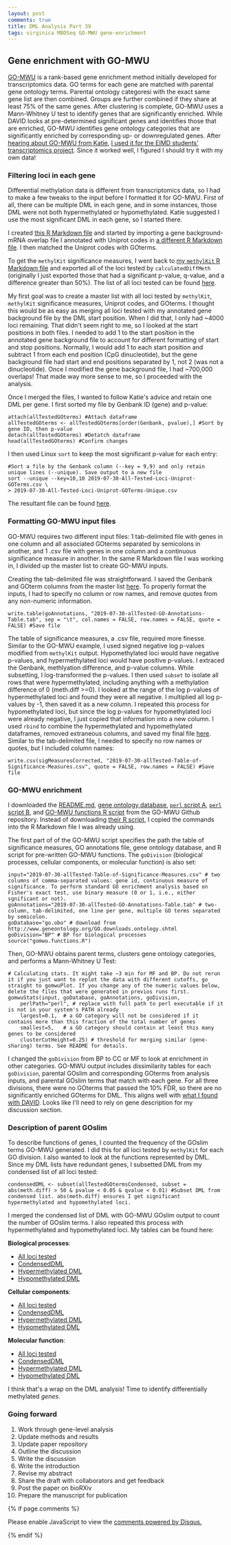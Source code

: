 ```yaml
---
layout: post
comments: true
title: DML Analysis Part 39
tags: virginica MBDSeq GO-MWU gene-enrichment
---
```


## Gene enrichment with GO-MWU

[GO-MWU](https://github.com/z0on/GO_MWU) is a rank-based gene enrichment method initially developed for transcriptomics data. GO terms for each gene are matched with parental gene ontology terms. Parental ontology categoresi with the exact same gene list are then combined. Groups are further combined if they share at least 75% of the same genes. After clustering is complete, GO-MWU uses a Mann-Whitney U test to identify genes that are significantly enriched. While DAVID looks at pre-determined significant genes and identifies those that are enriched, GO-MWU identifies gene ontology categories that are significantly enriched by corresponding up- or downregulated genes. After [hearing about GO-MWU from Katie](https://yaaminiv.github.io/DML-Analysis-Part38/), [I used it for the EIMD students' transcriptomics project](https://yaaminiv.github.io/Ecology-of-Infectious-Marine-Diseases-TA-Recap/). Since it worked well, I figured I should try it with my own data!

### Filtering loci in each gene

Differential methylation data is different from transcriptomics data, so I had to make a few tweaks to the input before I formatted it for GO-MWU. First of all, there can be multiple DML in each gene, and in some instances, those DML were not both hypermethylated or hypomethylated. Katie suggested I use the most significant DML in each gene, so I started there.

I created [this R Markdown file](https://github.com/fish546-2018/yaamini-virginica/blob/master/analyses/2018-12-02-Gene-Enrichment-Analysis/2019-07-30-Gene-Enrichment-with-GO-MWU.Rmd) and started by importing a gene background-mRNA overlap file I annotated with Uniprot codes in [a different R Markdown file](https://github.com/fish546-2018/yaamini-virginica/blob/master/analyses/2018-12-02-Gene-Enrichment-Analysis/2019-02-22-Gene-Enrichment-Analysis.Rmd). I then matched the Uniprot codes with GOterms. 

To get the `methylKit` significance measures, I went back to [my `methylKit` R Markdown file](https://github.com/fish546-2018/yaamini-virginica/blob/master/analyses/2018-10-25-MethylKit/2018-10-25-MethylKit.Rmd) and exported all of the loci tested by `calculatedDiffMeth` (originally I just exported those that had a significant p-value, q-value, and a difference greater than 50%). The list of all loci tested can be found [here](https://github.com/fish546-2018/yaamini-virginica/blob/master/analyses/2018-10-25-MethylKit/2018-10-25-Loci-Analysis/2019-06-30-All-Loci-Methylation-Statistic-Filtered-Destrand-50-Cov5.csv). 

My first goal was to create a master list with all loci tested by `methylKit`, `methylKit` significance measures, Uniprot codes, and GOterms. I thought this would be as easy as merging all loci tested with my annotated gene background file by the DML start position. When I did that, I only had ~4000 loci remaining. That didn't seem right to me, so I looked at the start positions in both files. I needed to add 1 to the start position in the annotated gene background file to account for different formatting of start and stop positions. Normally, I would add 1 to each start position and subtract 1 from each end position (CpG dinucleotide), but the gene background file had start and end positions separated by 1, not 2 (was not a dinucleotide). Once I modified the gene background file, I had ~700,000 overlaps! That made way more sense to me, so I proceeded with the analysis.

Once I merged the files, I wanted to follow Katie's advice and retain one DML per gene. I first sorted my file by Genbank ID (gene) and p-value:

```{r}
attach(allTestedGOterms) #Attach dataframe
allTestedGOterms <- allTestedGOterms[order(Genbank, pvalue),] #Sort by gene ID, then p-value
detach(allTestedGOterms) #Detatch dataframe
head(allTestedGOterms) #Confirm changes
```

I then used Linux `sort` to keep the most significant p-value for each entry:

```{bash}
#Sort a file by the Genbank column (--key = 9,9) and only retain unique lines (--unique). Save output to a new file
sort --unique --key=10,10 2019-07-30-All-Tested-Loci-Uniprot-GOTerms.csv \
> 2019-07-30-All-Tested-Loci-Uniprot-GOTerms-Unique.csv
```

The resultant file can be found [here](https://github.com/fish546-2018/yaamini-virginica/blob/master/analyses/2018-12-02-Gene-Enrichment-Analysis/2019-07-30-All-Tested-Loci-Uniprot-GOTerms-Unique.csv).

### Formatting GO-MWU input files

GO-MWU requires two different input files: 1 tab-delimited file with genes in one column and all associated GOterms separated by semicolons in another, and 1 .csv file with genes in one column and a continuous significance measure in another. In the same R Markdown file I was working in, I divided up the master list to create GO-MWU inputs.

Creating the tab-delimited file was straightforward. I saved the Genbank and GOterm columns from the master list [here](https://github.com/fish546-2018/yaamini-virginica/blob/master/analyses/2018-12-02-Gene-Enrichment-Analysis/2019-07-30-allTested-GO-Annotations-Table.tab). To properly format the inputs, I had to specify no column or row names, and remove quotes from any non-numeric information.

```{r}
write.table(goAnnotations, "2019-07-30-allTested-GO-Annotations-Table.tab", sep = "\t", col.names = FALSE, row.names = FALSE, quote = FALSE) #Save file
```

The table of significance measures, a .csv file, required more finesse. Similar to the GO-MWU example, I used signed negative log p-values modified from `methylKit` output. Hypomethylated loci would have negative p-values, and hypermethylated loci would have positive p-values. I extraced the Genbank, methlyation difference, and p-value columns. While subsetting, I log-transformed the p-values. I then used `subset` to isolate all rows that were hypermethylated, including anything with a methylation difference of 0 (meth.diff >=0). I looked at the range of the log p-values of hypermethylated loci and found they were all negative. I multiplied all log p-values by -1, then saved it as a new column. I repeated this process for hypomethylated loci, but since the log p-values for hypomethylated loci were already negative, I just copied that information into a new column. I used `rbind` to combine the hypermethylated and hypomethylated dataframes, removed extraneous columns, and saved my final file [here](). Similar to the tab-delimited file, I needed to specify no row names or quotes, but I included column names:

```{r}
write.csv(sigMeasuresCorrected, "2019-07-30-allTested-Table-of-Significance-Measures.csv", quote = FALSE, row.names = FALSE) #Save file
```

### GO-MWU enrichment

I downloaded the [README.md](https://github.com/fish546-2018/yaamini-virginica/blob/master/analyses/2018-12-02-Gene-Enrichment-Analysis/README.md), [gene ontology database](https://github.com/fish546-2018/yaamini-virginica/blob/master/analyses/2018-12-02-Gene-Enrichment-Analysis/go.obo), [`perl` script A](https://github.com/fish546-2018/yaamini-virginica/blob/master/analyses/2018-12-02-Gene-Enrichment-Analysis/gomwu_a.pl), [`perl` script B](https://github.com/fish546-2018/yaamini-virginica/blob/master/analyses/2018-12-02-Gene-Enrichment-Analysis/gomwu_b.pl), and [GO-MWU functions R script](https://github.com/fish546-2018/yaamini-virginica/blob/master/analyses/2018-12-02-Gene-Enrichment-Analysis/gomwu.functions.R) from the GO-MWU Github repository. Instead of downloading [their R script](https://github.com/z0on/GO_MWU/blob/master/GO_MWU.R), I copied the commands into the R Markdown file I was already using.

The first part of of the GO-MWU script specifies the path the table of significance measures, GO annotations file, gene ontology database, and R script for pre-written GO-MWU functions. The `goDivision` (biological processes, cellular components, or molecular function) is also set:

```{r}
input="2019-07-30-allTested-Table-of-Significance-Measures.csv" # two columns of comma-separated values: gene id, continuous measure of significance. To perform standard GO enrichment analysis based on Fisher's exact test, use binary measure (0 or 1, i.e., either sgnificant or not).
goAnnotations="2019-07-30-allTested-GO-Annotations-Table.tab" # two-column, tab-delimited, one line per gene, multiple GO terms separated by semicolon.
goDatabase="go.obo" # download from http://www.geneontology.org/GO.downloads.ontology.shtml
goDivision="BP" # BP for biological processes
source("gomwu.functions.R")
```

Then, GO-MWU obtains parent terms, clusters gene ontology categories, and performs a Mann-Whitney U Test:

```{r}
# Calculating stats. It might take ~3 min for MF and BP. Do not rerun it if you just want to replot the data with different cutoffs, go straight to gomwuPlot. If you change any of the numeric values below, delete the files that were generated in previos runs first.
gomwuStats(input, goDatabase, goAnnotations, goDivision,
	perlPath="perl", # replace with full path to perl executable if it is not in your system's PATH already
	largest=0.1,  # a GO category will not be considered if it contains more than this fraction of the total number of genes
	smallest=5,   # a GO category should contain at least this many genes to be considered
	clusterCutHeight=0.25) # threshold for merging similar (gene-sharing) terms. See README for details.
```

I changed the `goDivision` from BP to CC or MF to look at enrichment in other categories. GO-MWU output includes dissimilarity tables for each `goDivision`, parental GOslim and corresponding GOterms from analysis inputs, and parental GOslim terms that match with each gene. For all three divisions, there were no GOterms that passed the 10% FDR, so there are no significantly enriched GOterms for DML. This aligns well with [what I found with DAVID](https://yaaminiv.github.io/DML-Analysis-Part38/). Looks like I'll need to rely on gene description for my discussion section.

### Description of parent GOslim

To describe functions of genes, I counted the frequency of the GOslim terms GO-MWU generated. I did this for all loci tested by `methylKit` for each GO division. I also wanted to look at the functions represented by DML. Since my DML lists have redundant genes, I subsetted DML from my condensed list of all loci tested:

```{r}
condensedDML <- subset(allTestedGOtermsCondensed, subset = abs(meth.diff) > 50 & pvalue < 0.05 & qvalue < 0.01) #Subset DML from condensed list. abs(meth.diff) ensures I get significant hypermethylated and hypomethylated loci.
```

I merged the condensed list of DML with GO-MWU GOslim output to count the number of GOslim terms. I also repeated this process with hypermethylated and hypomethylated loci. My tables can be found here:

**Biological processes**:

- [All loci tested](https://github.com/fish546-2018/yaamini-virginica/blob/master/analyses/2018-12-02-Gene-Enrichment-Analysis/2019-07-30-allTested-Parent-GOSlim-Frequency-BP.csv)
- [CondensedDML](https://github.com/fish546-2018/yaamini-virginica/blob/master/analyses/2018-12-02-Gene-Enrichment-Analysis/2019-07-30-condensedDML-Parent-GOSlim-Frequency-BP.csv)
- [Hypermethylated DML](https://github.com/fish546-2018/yaamini-virginica/blob/master/analyses/2018-12-02-Gene-Enrichment-Analysis/2019-07-30-condensedDMLHyper-Parent-GOSlim-Frequency-BP.csv)
- [Hypomethylated DML](https://github.com/fish546-2018/yaamini-virginica/blob/master/analyses/2018-12-02-Gene-Enrichment-Analysis/2019-07-30-condensedDMLHypo-Parent-GOSlim-Frequency-BP.csv)

**Cellular components**:

- [All loci tested](https://github.com/fish546-2018/yaamini-virginica/blob/master/analyses/2018-12-02-Gene-Enrichment-Analysis/2019-07-30-allTested-Parent-GOSlim-Frequency-CC.csv)
- [CondensedDML](https://github.com/fish546-2018/yaamini-virginica/blob/master/analyses/2018-12-02-Gene-Enrichment-Analysis/2019-07-30-condensedDML-Parent-GOSlim-Frequency-CC.csv)
- [Hypermethylated DML](https://github.com/fish546-2018/yaamini-virginica/blob/master/analyses/2018-12-02-Gene-Enrichment-Analysis/2019-07-30-condensedDMLHyper-Parent-GOSlim-Frequency-CC.csv)
- [Hypomethylated DML](https://github.com/fish546-2018/yaamini-virginica/blob/master/analyses/2018-12-02-Gene-Enrichment-Analysis/2019-07-30-condensedDMLHypo-Parent-GOSlim-Frequency-CC.csv)

**Molecular function**:

- [All loci tested](https://github.com/fish546-2018/yaamini-virginica/blob/master/analyses/2018-12-02-Gene-Enrichment-Analysis/2019-07-30-allTested-Parent-GOSlim-Frequency-MF.csv)
- [CondensedDML](https://github.com/fish546-2018/yaamini-virginica/blob/master/analyses/2018-12-02-Gene-Enrichment-Analysis/2019-07-30-condensedDML-Parent-GOSlim-Frequency-MF.csv)
- [Hypermethylated DML](https://github.com/fish546-2018/yaamini-virginica/blob/master/analyses/2018-12-02-Gene-Enrichment-Analysis/2019-07-30-condensedDMLHyper-Parent-GOSlim-Frequency-MF.csv)
- [Hypomethylated DML](https://github.com/fish546-2018/yaamini-virginica/blob/master/analyses/2018-12-02-Gene-Enrichment-Analysis/2019-07-30-condensedDMLHypo-Parent-GOSlim-Frequency-MF.csv)

I think that's a wrap on the DML analysis! Time to identify differentially methylated *genes*.

### Going forward

1. Work through gene-level analysis
2. Update methods and results
3. Update paper repository
4. Outline the discussion
5. Write the discussion
6. Write the introduction
7. Revise my abstract
8. Share the draft with collaborators and get feedback
9. Post the paper on bioRXiv
10. Prepare the manuscript for publication

{% if page.comments %}

<div id=“disqus_thread”></div>
<script>

/**
*  RECOMMENDED CONFIGURATION VARIABLES: EDIT AND UNCOMMENT THE SECTION BELOW TO INSERT DYNAMIC VALUES FROM YOUR PLATFORM OR CMS.
*  LEARN WHY DEFINING THESE VARIABLES IS IMPORTANT: https://disqus.com/admin/universalcode/#configuration-variables*/
/*
var disqus_config = function () {
this.page.url = PAGE_URL;  // Replace PAGE_URL with your page’s canonical URL variable
this.page.identifier = PAGE_IDENTIFIER; // Replace PAGE_IDENTIFIER with your page’s unique identifier variable
};
*/
(function() { // DON’T EDIT BELOW THIS LINE
var d = document, s = d.createElement(‘script’);
s.src = ‘https://the-responsible-grad-student.disqus.com/embed.js’;
s.setAttribute(‘data-timestamp’, +new Date());
(d.head || d.body).appendChild(s);
})();
</script>
<noscript>Please enable JavaScript to view the <a href=“https://disqus.com/?ref_noscript”>comments powered by Disqus.</a></noscript>

{% endif %}

<script id=“dsq-count-scr” src=“//the-responsible-grad-student.disqus.com/count.js” async></script>
